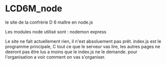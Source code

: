 # LCD6M_node
le site de la confrèrie D 6 maître en node.js


Les modules node utilisé sont : nodemon
								express
								
Le site ne fait actuellement rien, il n'est absoluement pas prêt.
index.js est le programme principale, C tout ce que le serveur vas lire, les autres pages ne deeront pas être lus a moins que le index.js ne le demande.
pour l'organisation a voir comment on vas s'organiser.